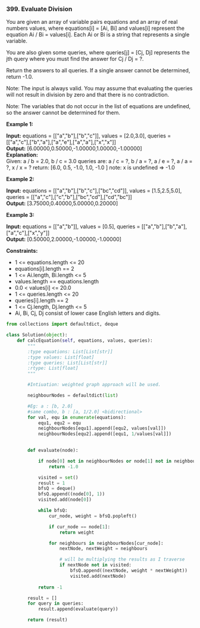 ### 399. Evaluate Division

You are given an array of variable pairs equations and an array of real numbers values, where equations[i] = [Ai, Bi] and values[i] represent the equation Ai / Bi = values[i]. Each Ai or Bi is a string that represents a single variable.

You are also given some queries, where queries[j] = [Cj, Dj] represents the jth query where you must find the answer for Cj / Dj = ?.

Return the answers to all queries. If a single answer cannot be determined, return -1.0.

Note: The input is always valid. You may assume that evaluating the queries will not result in division by zero and that there is no contradiction.

Note: The variables that do not occur in the list of equations are undefined, so the answer cannot be determined for them.

**Example 1:**

**Input:** equations = [["a","b"],["b","c"]], values = [2.0,3.0], queries = [["a","c"],["b","a"],["a","e"],["a","a"],["x","x"]]  
**Output:** [6.00000,0.50000,-1.00000,1.00000,-1.00000]  
**Explanation:**  
Given: a / b = 2.0, b / c = 3.0
queries are: a / c = ?, b / a = ?, a / e = ?, a / a = ?, x / x = ? 
return: [6.0, 0.5, -1.0, 1.0, -1.0 ]
note: x is undefined => -1.0

**Example 2:**

**Input:** equations = [["a","b"],["b","c"],["bc","cd"]], values = [1.5,2.5,5.0], queries = [["a","c"],["c","b"],["bc","cd"],["cd","bc"]]  
**Output:** [3.75000,0.40000,5.00000,0.20000]

**Example 3:**

**Input:** equations = [["a","b"]], values = [0.5], queries = [["a","b"],["b","a"],["a","c"],["x","y"]]  
**Output:** [0.50000,2.00000,-1.00000,-1.00000]
 
**Constraints:**

* 1 <= equations.length <= 20
* equations[i].length == 2
* 1 <= Ai.length, Bi.length <= 5
* values.length == equations.length
* 0.0 < values[i] <= 20.0
* 1 <= queries.length <= 20
* queries[i].length == 2
* 1 <= Cj.length, Dj.length <= 5
* Ai, Bi, Cj, Dj consist of lower case English letters and digits.


```python
from collections import defaultdict, deque

class Solution(object):
    def calcEquation(self, equations, values, queries):
        """
        :type equations: List[List[str]]
        :type values: List[float]
        :type queries: List[List[str]]
        :rtype: List[float]
        """

        #Intiuation: weighted graph approach will be used.

        neighbourNodes = defaultdict(list)

        #Eg: a : [b, 2.0]
        #same combo, b : [a, 1/2.0] <bidirectional>
        for val, equ in enumerate(equations):
            equ1, equ2 = equ
            neighbourNodes[equ1].append([equ2, values[val]])
            neighbourNodes[equ2].append([equ1, 1/values[val]])
        

        def evaluate(node):

            if node[0] not in neighbourNodes or node[1] not in neighbourNodes:
                return -1.0

            visited = set()
            result = 1
            bfsQ = deque()
            bfsQ.append((node[0], 1))
            visited.add(node[0])

            while bfsQ:
                cur_node, weight = bfsQ.popleft()

                if cur_node == node[1]:
                    return weight

                for neighbours in neighbourNodes[cur_node]:
                    nextNode, nextWeight = neighbours

                    # will be multiplying the results as I traverse 
                    if nextNode not in visited:
                        bfsQ.append((nextNode, weight * nextWeight))
                        visited.add(nextNode)
                    
            return -1

        result = []
        for query in queries:
            result.append(evaluate(query))

        return (result)
```